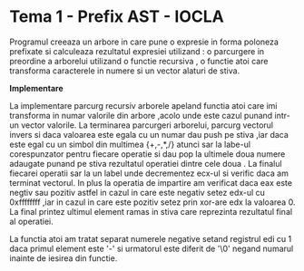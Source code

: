 # Tema 1 - Prefix AST - IOCLA

   Programul creeaza un arbore in care pune o expresie in forma poloneza prefixate si 
calculeaza rezultatul expresiei utilizand : o parcurgere in preordine a arborelui 
utilizand o functie recursiva , o functie atoi care transforma caracterele in numere si
un vector alaturi de stiva.

**Implementare**

   La implementare parcurg recursiv arborele apeland functia atoi care imi transforma in
numar valorile din arbore ,acolo unde este cazul punand intr-un vector valorile.
La terminarea parcurgeri arborelui, parcurg vectorul invers si daca valoarea este egala
cu un numar dau push pe stiva ,iar daca este egal cu un simbol din multimea {+,-,*,/} 
atunci sar la labe-ul corespunzator pentru fiecare operatie si dau pop la ultimele doua
numere adaugate punand pe stiva rezultatul operatiei dintre cele doua .
La finalul fiecarei operatii sar la un label unde decrementez ecx-ul si verific daca am
terminat vectorul.
In plus la operatia de impartire am verificat daca eax este negtiv sau pozitiv astfel 
in cazul in care este negativ setez edx-ul cu 0xffffffff ,iar in cazul in care este 
pozitiv setez prin xor-are edx la valoarea 0.
La final printez ultimul element ramas in stiva care reprezinta rezultatul final al 
operatiei.

La functia atoi am tratat separat numerele negative setand registrul edi cu 1 daca primul 
element este '-' si urmatorul este diferit de '\0' negand numarul inainte de iesirea din 
functie.


